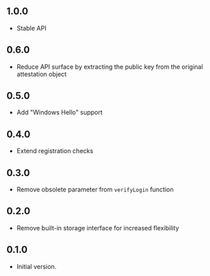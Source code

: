 ## 1.0.0

- Stable API

## 0.6.0

- Reduce API surface by extracting the public key from the original attestation object

## 0.5.0

- Add "Windows Hello" support

## 0.4.0

- Extend registration checks

## 0.3.0

- Remove obsolete parameter from `verifyLogin` function

## 0.2.0

- Remove built-in storage interface for increased flexibility

## 0.1.0

- Initial version.
